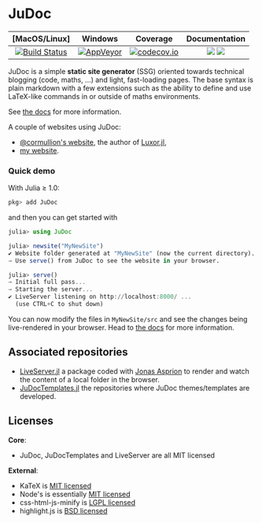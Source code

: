 # JuDoc

| [MacOS/Linux] | Windows | Coverage | Documentation |
| :-----------: | :-----: | :------: | :-----------: |
| [![Build Status](https://travis-ci.org/tlienart/JuDoc.jl.svg?branch=master)](https://travis-ci.org/tlienart/JuDoc.jl) | [![AppVeyor](https://ci.appveyor.com/api/projects/status/github/tlienart/JuDoc.jl?branch=master&svg=true)](https://ci.appveyor.com/project/tlienart/JuDoc-jl) | [![codecov.io](http://codecov.io/github/tlienart/JuDoc.jl/coverage.svg?branch=master)](http://codecov.io/github/tlienart/JuDoc.jl?branch=master) | [![](https://img.shields.io/badge/docs-stable-blue.svg)](https://tlienart.github.io/JuDoc.jl/stable) [![](https://img.shields.io/badge/docs-dev-blue.svg)](https://tlienart.github.io/JuDoc.jl/dev) |

JuDoc is a simple **static site generator** (SSG) oriented towards technical blogging (code, maths, ...) and light, fast-loading pages.
The base syntax is plain markdown with a few extensions such as the ability to define and use LaTeX-like commands in or outside of maths environments.

See [the docs](https://tlienart.github.io/JuDoc.jl/stable) for more information.

A couple of websites using JuDoc:
* [@cormullion's website](https://cormullion.github.io), the author of [Luxor.jl](https://github.com/JuliaGraphics/Luxor.jl),
* [my website](https://tlienart.github.io).

### Quick demo

With Julia ≥ 1.0:

```julia
pkg> add JuDoc
```

and then you can get started with

```julia
julia> using JuDoc

julia> newsite("MyNewSite")
✔ Website folder generated at "MyNewSite" (now the current directory).
→ Use serve() from JuDoc to see the website in your browser.

julia> serve()
→ Initial full pass...
→ Starting the server...
✔ LiveServer listening on http://localhost:8000/ ...
  (use CTRL+C to shut down)
```

You can now modify the files in `MyNewSite/src` and see the changes being live-rendered in your browser.
Head to [the docs](https://tlienart.github.io/JuDoc.jl/stable) for more information.

## Associated repositories

* [LiveServer.jl](https://github.com/asprionj/LiveServer.jl) a package coded with [Jonas Asprion](https://github.com/asprionj) to render and watch the content of a local folder in the browser.
* [JuDocTemplates.jl](https://github.com/tlienart/JuDocTemplates.jl) the repositories where JuDoc themes/templates are developed.

## Licenses

**Core**:

* JuDoc, JuDocTemplates and LiveServer are all MIT licensed

**External**:

* KaTeX is [MIT licensed](https://github.com/KaTeX/KaTeX/blob/master/LICENSE)
* Node's is essentially [MIT licensed](https://github.com/nodejs/node/blob/master/LICENSE)
* css-html-js-minify is [LGPL licensed](https://github.com/juancarlospaco/css-html-js-minify/blob/master/LICENCE.lgpl.txt)
* highlight.js is [BSD licensed](https://github.com/highlightjs/highlight.js/blob/master/LICENSE)
